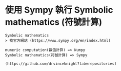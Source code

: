 # 使用 Sympy 執行 Symbolic mathematics (符號計算)
```
Symbolic mathematics 
> 找官方網站 (https://www.sympy.org/en/index.html)

numeric computation(數值計算) => Numpy
Symbolic mathematics(符號計算) => Sympy

(https://github.com/drvinceknight?tab=repositories)
```






